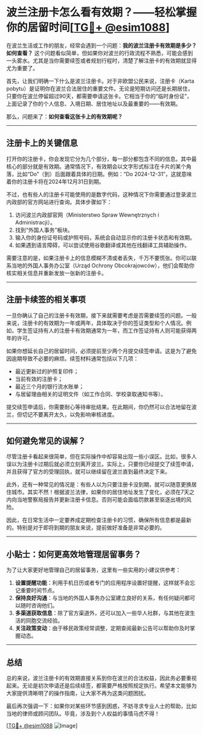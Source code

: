 # 波兰注册卡怎么看有效期？——轻松掌握你的居留时间[[TG💪+ @esim1088](https://t.me/s/esim1088)]

在波兰生活或工作的朋友，经常会遇到一个问题：**我的波兰注册卡有效期是多少？如何查看？** 这个问题看似简单，但如果你对波兰的行政流程不熟悉，可能会感到一头雾水。尤其是当你需要续签或者规划行程时，清楚了解注册卡的有效期就显得尤为重要了。

首先，让我们明确一下什么是波兰注册卡。对于非欧盟公民来说，注册卡（Karta pobytu）是证明你在波兰合法居住的重要文件。无论是短期访问还是长期居住，只要你在波兰停留超过90天，都需要申请这张卡。它相当于你的“临时身份证”，上面记录了你的个人信息、入境日期、居住地址以及最重要的——有效期。

那么，问题来了：**如何查看这张卡上的有效期呢？**

---

## 注册卡上的关键信息

打开你的注册卡，你会发现它分为几个部分，每一部分都包含不同的信息。其中最核心的部分就是有效期。通常情况下，有效期会以文字形式标注在卡片的某个角落，比如“Do”（到）后面跟着具体的日期。例如：“Do 2024-12-31”，这就意味着你的注册卡将在2024年12月31日到期。

不过，也有些人的注册卡可能使用的是数字代码，这种情况下你需要通过登录波兰内政部的官方网站进行查询。具体步骤如下：

1. 访问波兰内政部官网（Ministerstwo Spraw Wewnętrznych i Administracji）。
2. 找到“外国人事务”板块。
3. 输入你的身份证号码或护照号码，系统会自动显示你的注册卡状态和有效期。
4. 如果遇到语言障碍，可以尝试使用谷歌翻译或其他在线翻译工具辅助操作。

需要注意的是，如果注册卡上的信息模糊不清或者丢失，千万不要慌张。你可以联系当地的外国人事务办公室（Urząd Ochrony Obcokrajowców），他们会帮助你核实相关信息并重新发放一张新的注册卡。

---

## 注册卡续签的相关事项

一旦你确认了自己的注册卡有效期，接下来就需要考虑是否需要续签的问题。一般来说，注册卡的有效期为一年或两年，具体取决于你的签证类型和个人情况。例如，学生签证持有人的注册卡有效期通常为一年，而工作签证持有人则可能获得两年的许可。

如果你想延长自己的居留时间，必须提前至少两个月提交续签申请。这是为了避免因逾期导致不必要的麻烦。续签材料通常包括以下几项：

- 最近更新过的护照复印件；
- 当前有效的注册卡；
- 最近三个月的银行流水账单；
- 与居留理由相关的证明文件（如工作合同、学校录取通知书等）。

提交续签申请后，你需要耐心等待审批结果。在此期间，你仍然可以合法地留在波兰，但切记不要离开太久，以免影响审核进度。

---

## 如何避免常见的误解？

尽管注册卡看起来很简单，但在实际操作中却容易出现一些小误区。比如，很多人误以为注册卡过期后就必须立刻离开波兰。实际上，只要你已经提交了续签申请，并且获得了官方的受理回执，就可以继续留在波兰直到最终决定下来。

此外，还有一种常见的情况是：有些人以为只要注册卡没到期，就可以随意更换居住城市。其实不然！根据波兰法律，如果你的居住地址发生了变化，必须在7天之内向当地警察局报告并更新注册卡信息。否则可能会面临罚款甚至驱逐出境的风险。

因此，在日常生活中一定要养成定期检查注册卡的习惯，确保所有信息都是最新的。特别是对于即将到期的朋友来说，提前做好准备是非常必要的。

---

## 小贴士：如何更高效地管理居留事务？

为了让大家更好地管理自己的居留事务，这里有一些实用的小建议供参考：

1. **设置提醒功能**：利用手机日历或者专门的应用程序设置好提醒，这样就不会忘记重要时间节点。
2. **保持良好沟通**：与当地的外国人事务办公室建立良好的关系，有任何疑问都可以随时咨询他们。
3. **多渠道获取信息**：除了官方渠道外，还可以加入一些华人社群，与其他在波生活的同胞交流经验。
4. **关注政策变动**：由于移民政策经常调整，定期查阅最新公告可以帮助你及时掌握动态。

---

## 总结

总的来说，波兰注册卡的有效期直接关系到你在波兰的合法权益，因此务必要重视起来。无论是初次申请还是后续续签，都需要严格按照规定执行。希望本文能够为大家提供清晰明了的操作指南，让大家不再为这类问题困扰。

最后再次强调一下：如果你对某些环节感到困惑，不妨寻求专业人士的帮助，比如当地的律师或顾问团队。毕竟，涉及到个人权益的事情马虎不得！

[[TG💪+ @esim1088](https://t.me/s/esim1088) ![Image](https://i.postimg.cc/4NQfJmqS/Snipaste-2025-05-13-00-14-12.png)]